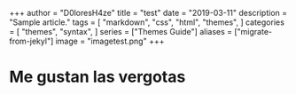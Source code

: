+++
author = "D0loresH4ze"
title = "test"
date = "2019-03-11"
description = "Sample article."
tags = [
"markdown",
"css",
"html",
"themes",
]
categories = [
"themes",
"syntax",
]
series = ["Themes Guide"]
aliases = ["migrate-from-jekyl"]
image = "imagetest.png"
+++
# Me gustan las vergotas
